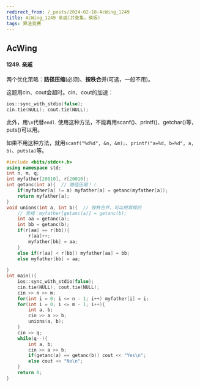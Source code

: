 ```yaml
---
redirect_from: /_posts/2024-02-18-AcWing_1249
title: AcWing_1249 亲戚(并查集，模板)
tags: 算法竞赛
---
```


## AcWing

#### 1249. 亲戚

两个优化策略：**路径压缩**(必须)、**按秩合并**(可选，一般不用)。

这题用cin、cout会超时。cin、cout的加速：
```cpp
ios::sync_with_stdio(false);
cin.tie(NULL); cout.tie(NULL);
```
此外，用`\n`代替`endl`. 使用这种方法，不能再用scanf()、printf()、getchar()等，puts()可以用。

如果不用这种方法，就用`scanf("%d%d", &n, &m);`、`printf("a=%d, b=%d", a, b)`、`puts(a)`等。

```cpp
#include <bits/stdc++.h>
using namespace std;
int n, m, q;
int myfather[20010], r[20010];
int getanc(int a){  // 路径压缩！！
    if(myfather[a] != a) myfather[a] = getanc(myfather[a]);
    return myfather[a];
}
void unions(int a, int b){  // 按秩合并，可以用常规的
    // 常规：myfather[getanc(a)] = getanc(b);
    int aa = getanc(a);
    int bb = getanc(b);
    if(r[aa] == r[bb]){
        r[aa]++;
        myfather[bb] = aa;
    }
    else if(r[aa] < r[bb]) myfather[aa] = bb;
    else myfather[bb] = aa;
    
}
int main(){
    ios::sync_with_stdio(false);
    cin.tie(NULL); cout.tie(NULL);
    cin >> n >> m;
    for(int i = 0; i <= n - 1; i++) myfather[i] = i;
    for(int i = 0; i <= m - 1; i++){
        int a, b;
        cin >> a >> b;
        unions(a, b);
    }
    cin >> q;
    while(q--){
        int a, b;
        cin >> a >> b;
        if(getanc(a) == getanc(b)) cout << "Yes\n";
        else cout << "No\n";
    }
    return 0;
}
```
